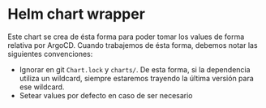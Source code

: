 # Helm chart wrapper

Este chart se crea de ésta forma para poder tomar los values de forma relativa
por ArgoCD. Cuando trabajemos de ésta forma, debemos notar las siguientes
convenciones:

* Ignorar en git `Chart.lock` y `charts/`. De esta forma, si la dependencia
  utiliza un wildcard, siempre estaremos trayendo la última versión para ese
  wildcard.
* Setear values por defecto en caso de ser necesario
